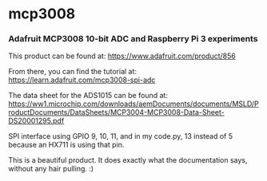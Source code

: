 # mcp3008
### Adafruit MCP3008 10-bit ADC and Raspberry Pi 3 experiments

This product can be found at: https://www.adafruit.com/product/856

From there, you can find the tutorial at: https://learn.adafruit.com/mcp3008-spi-adc

The data sheet for the ADS1015 can be found at: https://ww1.microchip.com/downloads/aemDocuments/documents/MSLD/ProductDocuments/DataSheets/MCP3004-MCP3008-Data-Sheet-DS20001295.pdf

SPI interface using GPIO 9, 10, 11, and in my code.py, 13 instead of 5 because an HX711 is using that pin.

This is a beautiful product. It does exactly what the documentation says, without any hair pulling. :)

